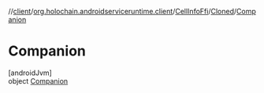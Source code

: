 //[client](../../../../../index.md)/[org.holochain.androidserviceruntime.client](../../../index.md)/[CellInfoFfi](../../index.md)/[Cloned](../index.md)/[Companion](index.md)

# Companion

[androidJvm]\
object [Companion](index.md)